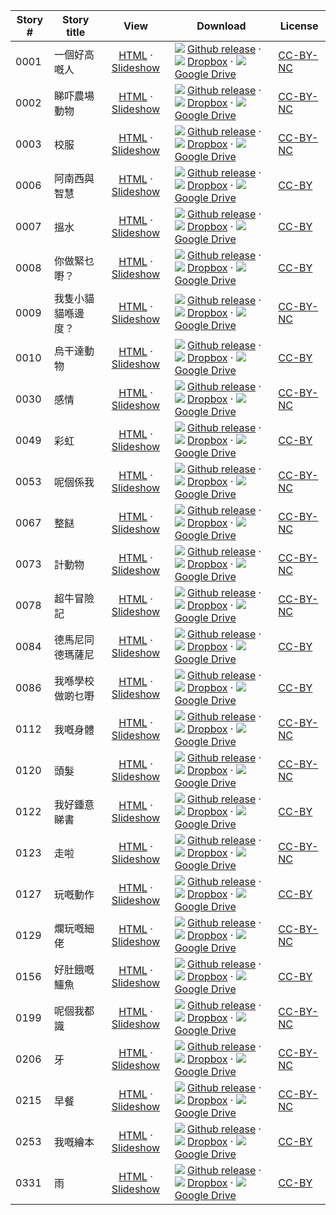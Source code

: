 Story #  | Story title | View | Download | License
-------- | -----------  |:-------:| ---------------- | -------
0001 | 一個好高嘅人 | [HTML](https://global-asp.github.io/stories/yue/0001_一個好高嘅人.html) · <a href="https://global-asp.github.io/stories/yue/0001_一個好高嘅人_slides.html" target="_blank">Slideshow</a> | ![](https://cloud.githubusercontent.com/assets/9295750/9483128/0e089e5e-4b51-11e5-98ca-6da5cef156a7.png) [Github release](https://github.com/global-asp/global-asp/releases/download/v1.1/yue.zip) · ![](https://cloud.githubusercontent.com/assets/9295750/10150606/3f5ae2dc-65f5-11e5-8f63-841c51cc1cde.png) [Dropbox](https://www.dropbox.com/s/wb7smewm55zy51g/yue.zip) · ![](https://cloud.githubusercontent.com/assets/9295750/9473522/1d6fdde4-4b10-11e5-98f5-aa6c6b04a08e.png) [Google Drive](https://drive.google.com/file/d/0B59ZADK9EsbsOVo0LWxvbWJvZE0/view?usp=sharing) | [CC-BY-NC](http://creativecommons.org/licenses/by-nc/3.0/)
0002 | 睇吓農場動物 | [HTML](https://global-asp.github.io/stories/yue/0002_睇吓農場動物.html) · <a href="https://global-asp.github.io/stories/yue/0002_睇吓農場動物_slides.html" target="_blank">Slideshow</a> | ![](https://cloud.githubusercontent.com/assets/9295750/9483128/0e089e5e-4b51-11e5-98ca-6da5cef156a7.png) [Github release](https://github.com/global-asp/global-asp/releases/download/v1.1/yue.zip) · ![](https://cloud.githubusercontent.com/assets/9295750/10150606/3f5ae2dc-65f5-11e5-8f63-841c51cc1cde.png) [Dropbox](https://www.dropbox.com/s/wb7smewm55zy51g/yue.zip) · ![](https://cloud.githubusercontent.com/assets/9295750/9473522/1d6fdde4-4b10-11e5-98f5-aa6c6b04a08e.png) [Google Drive](https://drive.google.com/file/d/0B59ZADK9EsbsOVo0LWxvbWJvZE0/view?usp=sharing) | [CC-BY-NC](http://creativecommons.org/licenses/by-nc/3.0/)
0003 | 校服 | [HTML](https://global-asp.github.io/stories/yue/0003_校服.html) · <a href="https://global-asp.github.io/stories/yue/0003_校服_slides.html" target="_blank">Slideshow</a> | ![](https://cloud.githubusercontent.com/assets/9295750/9483128/0e089e5e-4b51-11e5-98ca-6da5cef156a7.png) [Github release](https://github.com/global-asp/global-asp/releases/download/v1.1/yue.zip) · ![](https://cloud.githubusercontent.com/assets/9295750/10150606/3f5ae2dc-65f5-11e5-8f63-841c51cc1cde.png) [Dropbox](https://www.dropbox.com/s/wb7smewm55zy51g/yue.zip) · ![](https://cloud.githubusercontent.com/assets/9295750/9473522/1d6fdde4-4b10-11e5-98f5-aa6c6b04a08e.png) [Google Drive](https://drive.google.com/file/d/0B59ZADK9EsbsOVo0LWxvbWJvZE0/view?usp=sharing) | [CC-BY-NC](http://creativecommons.org/licenses/by-nc/3.0/)
0006 | 阿南西與智慧 | [HTML](https://global-asp.github.io/stories/yue/0006_阿南西與智慧.html) · <a href="https://global-asp.github.io/stories/yue/0006_阿南西與智慧_slides.html" target="_blank">Slideshow</a> | ![](https://cloud.githubusercontent.com/assets/9295750/9483128/0e089e5e-4b51-11e5-98ca-6da5cef156a7.png) [Github release](https://github.com/global-asp/global-asp/releases/download/v1.1/yue.zip) · ![](https://cloud.githubusercontent.com/assets/9295750/10150606/3f5ae2dc-65f5-11e5-8f63-841c51cc1cde.png) [Dropbox](https://www.dropbox.com/s/wb7smewm55zy51g/yue.zip) · ![](https://cloud.githubusercontent.com/assets/9295750/9473522/1d6fdde4-4b10-11e5-98f5-aa6c6b04a08e.png) [Google Drive](https://drive.google.com/file/d/0B59ZADK9EsbsOVo0LWxvbWJvZE0/view?usp=sharing) | [CC-BY](https://creativecommons.org/licenses/by/3.0/)
0007 | 搵水 | [HTML](https://global-asp.github.io/stories/yue/0007_搵水.html) · <a href="https://global-asp.github.io/stories/yue/0007_搵水_slides.html" target="_blank">Slideshow</a> | ![](https://cloud.githubusercontent.com/assets/9295750/9483128/0e089e5e-4b51-11e5-98ca-6da5cef156a7.png) [Github release](https://github.com/global-asp/global-asp/releases/download/v1.1/yue.zip) · ![](https://cloud.githubusercontent.com/assets/9295750/10150606/3f5ae2dc-65f5-11e5-8f63-841c51cc1cde.png) [Dropbox](https://www.dropbox.com/s/wb7smewm55zy51g/yue.zip) · ![](https://cloud.githubusercontent.com/assets/9295750/9473522/1d6fdde4-4b10-11e5-98f5-aa6c6b04a08e.png) [Google Drive](https://drive.google.com/file/d/0B59ZADK9EsbsOVo0LWxvbWJvZE0/view?usp=sharing) | [CC-BY](https://creativecommons.org/licenses/by/3.0/)
0008 | 你做緊乜嘢？ | [HTML](https://global-asp.github.io/stories/yue/0008_你做緊乜嘢.html) · <a href="https://global-asp.github.io/stories/yue/0008_你做緊乜嘢_slides.html" target="_blank">Slideshow</a> | ![](https://cloud.githubusercontent.com/assets/9295750/9483128/0e089e5e-4b51-11e5-98ca-6da5cef156a7.png) [Github release](https://github.com/global-asp/global-asp/releases/download/v1.1/yue.zip) · ![](https://cloud.githubusercontent.com/assets/9295750/10150606/3f5ae2dc-65f5-11e5-8f63-841c51cc1cde.png) [Dropbox](https://www.dropbox.com/s/wb7smewm55zy51g/yue.zip) · ![](https://cloud.githubusercontent.com/assets/9295750/9473522/1d6fdde4-4b10-11e5-98f5-aa6c6b04a08e.png) [Google Drive](https://drive.google.com/file/d/0B59ZADK9EsbsOVo0LWxvbWJvZE0/view?usp=sharing) | [CC-BY](https://creativecommons.org/licenses/by/3.0/)
0009 | 我隻小貓貓喺邊度？ | [HTML](https://global-asp.github.io/stories/yue/0009_我隻小貓貓喺邊度.html) · <a href="https://global-asp.github.io/stories/yue/0009_我隻小貓貓喺邊度_slides.html" target="_blank">Slideshow</a> | ![](https://cloud.githubusercontent.com/assets/9295750/9483128/0e089e5e-4b51-11e5-98ca-6da5cef156a7.png) [Github release](https://github.com/global-asp/global-asp/releases/download/v1.1/yue.zip) · ![](https://cloud.githubusercontent.com/assets/9295750/10150606/3f5ae2dc-65f5-11e5-8f63-841c51cc1cde.png) [Dropbox](https://www.dropbox.com/s/wb7smewm55zy51g/yue.zip) · ![](https://cloud.githubusercontent.com/assets/9295750/9473522/1d6fdde4-4b10-11e5-98f5-aa6c6b04a08e.png) [Google Drive](https://drive.google.com/file/d/0B59ZADK9EsbsOVo0LWxvbWJvZE0/view?usp=sharing) | [CC-BY-NC](http://creativecommons.org/licenses/by-nc/3.0/)
0010 | 烏干達動物 | [HTML](https://global-asp.github.io/stories/yue/0010_烏干達動物.html) · <a href="https://global-asp.github.io/stories/yue/0010_烏干達動物_slides.html" target="_blank">Slideshow</a> | ![](https://cloud.githubusercontent.com/assets/9295750/9483128/0e089e5e-4b51-11e5-98ca-6da5cef156a7.png) [Github release](https://github.com/global-asp/global-asp/releases/download/v1.1/yue.zip) · ![](https://cloud.githubusercontent.com/assets/9295750/10150606/3f5ae2dc-65f5-11e5-8f63-841c51cc1cde.png) [Dropbox](https://www.dropbox.com/s/wb7smewm55zy51g/yue.zip) · ![](https://cloud.githubusercontent.com/assets/9295750/9473522/1d6fdde4-4b10-11e5-98f5-aa6c6b04a08e.png) [Google Drive](https://drive.google.com/file/d/0B59ZADK9EsbsOVo0LWxvbWJvZE0/view?usp=sharing) | [CC-BY](https://creativecommons.org/licenses/by/3.0/)
0030 | 感情 | [HTML](https://global-asp.github.io/stories/yue/0030_感情.html) · <a href="https://global-asp.github.io/stories/yue/0030_感情_slides.html" target="_blank">Slideshow</a> | ![](https://cloud.githubusercontent.com/assets/9295750/9483128/0e089e5e-4b51-11e5-98ca-6da5cef156a7.png) [Github release](https://github.com/global-asp/global-asp/releases/download/v1.1/yue.zip) · ![](https://cloud.githubusercontent.com/assets/9295750/10150606/3f5ae2dc-65f5-11e5-8f63-841c51cc1cde.png) [Dropbox](https://www.dropbox.com/s/wb7smewm55zy51g/yue.zip) · ![](https://cloud.githubusercontent.com/assets/9295750/9473522/1d6fdde4-4b10-11e5-98f5-aa6c6b04a08e.png) [Google Drive](https://drive.google.com/file/d/0B59ZADK9EsbsOVo0LWxvbWJvZE0/view?usp=sharing) | [CC-BY-NC](http://creativecommons.org/licenses/by-nc/3.0/)
0049 | 彩虹 | [HTML](https://global-asp.github.io/stories/yue/0049_彩虹.html) · <a href="https://global-asp.github.io/stories/yue/0049_彩虹_slides.html" target="_blank">Slideshow</a> | ![](https://cloud.githubusercontent.com/assets/9295750/9483128/0e089e5e-4b51-11e5-98ca-6da5cef156a7.png) [Github release](https://github.com/global-asp/global-asp/releases/download/v1.1/yue.zip) · ![](https://cloud.githubusercontent.com/assets/9295750/10150606/3f5ae2dc-65f5-11e5-8f63-841c51cc1cde.png) [Dropbox](https://www.dropbox.com/s/wb7smewm55zy51g/yue.zip) · ![](https://cloud.githubusercontent.com/assets/9295750/9473522/1d6fdde4-4b10-11e5-98f5-aa6c6b04a08e.png) [Google Drive](https://drive.google.com/file/d/0B59ZADK9EsbsOVo0LWxvbWJvZE0/view?usp=sharing) | [CC-BY](https://creativecommons.org/licenses/by/3.0/)
0053 | 呢個係我 | [HTML](https://global-asp.github.io/stories/yue/0053_呢個係我.html) · <a href="https://global-asp.github.io/stories/yue/0053_呢個係我_slides.html" target="_blank">Slideshow</a> | ![](https://cloud.githubusercontent.com/assets/9295750/9483128/0e089e5e-4b51-11e5-98ca-6da5cef156a7.png) [Github release](https://github.com/global-asp/global-asp/releases/download/v1.1/yue.zip) · ![](https://cloud.githubusercontent.com/assets/9295750/10150606/3f5ae2dc-65f5-11e5-8f63-841c51cc1cde.png) [Dropbox](https://www.dropbox.com/s/wb7smewm55zy51g/yue.zip) · ![](https://cloud.githubusercontent.com/assets/9295750/9473522/1d6fdde4-4b10-11e5-98f5-aa6c6b04a08e.png) [Google Drive](https://drive.google.com/file/d/0B59ZADK9EsbsOVo0LWxvbWJvZE0/view?usp=sharing) | [CC-BY-NC](http://creativecommons.org/licenses/by-nc/3.0/)
0067 | 整餸 | [HTML](https://global-asp.github.io/stories/yue/0067_整餸.html) · <a href="https://global-asp.github.io/stories/yue/0067_整餸_slides.html" target="_blank">Slideshow</a> | ![](https://cloud.githubusercontent.com/assets/9295750/9483128/0e089e5e-4b51-11e5-98ca-6da5cef156a7.png) [Github release](https://github.com/global-asp/global-asp/releases/download/v1.1/yue.zip) · ![](https://cloud.githubusercontent.com/assets/9295750/10150606/3f5ae2dc-65f5-11e5-8f63-841c51cc1cde.png) [Dropbox](https://www.dropbox.com/s/wb7smewm55zy51g/yue.zip) · ![](https://cloud.githubusercontent.com/assets/9295750/9473522/1d6fdde4-4b10-11e5-98f5-aa6c6b04a08e.png) [Google Drive](https://drive.google.com/file/d/0B59ZADK9EsbsOVo0LWxvbWJvZE0/view?usp=sharing) | [CC-BY-NC](http://creativecommons.org/licenses/by-nc/3.0/)
0073 | 計動物 | [HTML](https://global-asp.github.io/stories/yue/0073_計動物.html) · <a href="https://global-asp.github.io/stories/yue/0073_計動物_slides.html" target="_blank">Slideshow</a> | ![](https://cloud.githubusercontent.com/assets/9295750/9483128/0e089e5e-4b51-11e5-98ca-6da5cef156a7.png) [Github release](https://github.com/global-asp/global-asp/releases/download/v1.1/yue.zip) · ![](https://cloud.githubusercontent.com/assets/9295750/10150606/3f5ae2dc-65f5-11e5-8f63-841c51cc1cde.png) [Dropbox](https://www.dropbox.com/s/wb7smewm55zy51g/yue.zip) · ![](https://cloud.githubusercontent.com/assets/9295750/9473522/1d6fdde4-4b10-11e5-98f5-aa6c6b04a08e.png) [Google Drive](https://drive.google.com/file/d/0B59ZADK9EsbsOVo0LWxvbWJvZE0/view?usp=sharing) | [CC-BY-NC](http://creativecommons.org/licenses/by-nc/3.0/)
0078 | 超牛冒險記 | [HTML](https://global-asp.github.io/stories/yue/0078_超牛冒險記.html) · <a href="https://global-asp.github.io/stories/yue/0078_超牛冒險記_slides.html" target="_blank">Slideshow</a> | ![](https://cloud.githubusercontent.com/assets/9295750/9483128/0e089e5e-4b51-11e5-98ca-6da5cef156a7.png) [Github release](https://github.com/global-asp/global-asp/releases/download/v1.1/yue.zip) · ![](https://cloud.githubusercontent.com/assets/9295750/10150606/3f5ae2dc-65f5-11e5-8f63-841c51cc1cde.png) [Dropbox](https://www.dropbox.com/s/wb7smewm55zy51g/yue.zip) · ![](https://cloud.githubusercontent.com/assets/9295750/9473522/1d6fdde4-4b10-11e5-98f5-aa6c6b04a08e.png) [Google Drive](https://drive.google.com/file/d/0B59ZADK9EsbsOVo0LWxvbWJvZE0/view?usp=sharing) | [CC-BY-NC](http://creativecommons.org/licenses/by-nc/3.0/)
0084 | 德馬尼同德瑪薩尼 | [HTML](https://global-asp.github.io/stories/yue/0084_德馬尼同德瑪薩尼.html) · <a href="https://global-asp.github.io/stories/yue/0084_德馬尼同德瑪薩尼_slides.html" target="_blank">Slideshow</a> | ![](https://cloud.githubusercontent.com/assets/9295750/9483128/0e089e5e-4b51-11e5-98ca-6da5cef156a7.png) [Github release](https://github.com/global-asp/global-asp/releases/download/v1.1/yue.zip) · ![](https://cloud.githubusercontent.com/assets/9295750/10150606/3f5ae2dc-65f5-11e5-8f63-841c51cc1cde.png) [Dropbox](https://www.dropbox.com/s/wb7smewm55zy51g/yue.zip) · ![](https://cloud.githubusercontent.com/assets/9295750/9473522/1d6fdde4-4b10-11e5-98f5-aa6c6b04a08e.png) [Google Drive](https://drive.google.com/file/d/0B59ZADK9EsbsOVo0LWxvbWJvZE0/view?usp=sharing) | [CC-BY](https://creativecommons.org/licenses/by/3.0/)
0086 | 我喺學校做啲乜嘢 | [HTML](https://global-asp.github.io/stories/yue/0086_我喺學校做乜嘢.html) · <a href="https://global-asp.github.io/stories/yue/0086_我喺學校做乜嘢_slides.html" target="_blank">Slideshow</a> | ![](https://cloud.githubusercontent.com/assets/9295750/9483128/0e089e5e-4b51-11e5-98ca-6da5cef156a7.png) [Github release](https://github.com/global-asp/global-asp/releases/download/v1.1/yue.zip) · ![](https://cloud.githubusercontent.com/assets/9295750/10150606/3f5ae2dc-65f5-11e5-8f63-841c51cc1cde.png) [Dropbox](https://www.dropbox.com/s/wb7smewm55zy51g/yue.zip) · ![](https://cloud.githubusercontent.com/assets/9295750/9473522/1d6fdde4-4b10-11e5-98f5-aa6c6b04a08e.png) [Google Drive](https://drive.google.com/file/d/0B59ZADK9EsbsOVo0LWxvbWJvZE0/view?usp=sharing) | [CC-BY](https://creativecommons.org/licenses/by/3.0/)
0112 | 我嘅身體 | [HTML](https://global-asp.github.io/stories/yue/0112_我嘅身體.html) · <a href="https://global-asp.github.io/stories/yue/0112_我嘅身體_slides.html" target="_blank">Slideshow</a> | ![](https://cloud.githubusercontent.com/assets/9295750/9483128/0e089e5e-4b51-11e5-98ca-6da5cef156a7.png) [Github release](https://github.com/global-asp/global-asp/releases/download/v1.1/yue.zip) · ![](https://cloud.githubusercontent.com/assets/9295750/10150606/3f5ae2dc-65f5-11e5-8f63-841c51cc1cde.png) [Dropbox](https://www.dropbox.com/s/wb7smewm55zy51g/yue.zip) · ![](https://cloud.githubusercontent.com/assets/9295750/9473522/1d6fdde4-4b10-11e5-98f5-aa6c6b04a08e.png) [Google Drive](https://drive.google.com/file/d/0B59ZADK9EsbsOVo0LWxvbWJvZE0/view?usp=sharing) | [CC-BY-NC](http://creativecommons.org/licenses/by-nc/3.0/)
0120 | 頭髮 | [HTML](https://global-asp.github.io/stories/yue/0120_頭髮.html) · <a href="https://global-asp.github.io/stories/yue/0120_頭髮_slides.html" target="_blank">Slideshow</a> | ![](https://cloud.githubusercontent.com/assets/9295750/9483128/0e089e5e-4b51-11e5-98ca-6da5cef156a7.png) [Github release](https://github.com/global-asp/global-asp/releases/download/v1.1/yue.zip) · ![](https://cloud.githubusercontent.com/assets/9295750/10150606/3f5ae2dc-65f5-11e5-8f63-841c51cc1cde.png) [Dropbox](https://www.dropbox.com/s/wb7smewm55zy51g/yue.zip) · ![](https://cloud.githubusercontent.com/assets/9295750/9473522/1d6fdde4-4b10-11e5-98f5-aa6c6b04a08e.png) [Google Drive](https://drive.google.com/file/d/0B59ZADK9EsbsOVo0LWxvbWJvZE0/view?usp=sharing) | [CC-BY-NC](http://creativecommons.org/licenses/by-nc/3.0/)
0122 | 我好鍾意睇書 | [HTML](https://global-asp.github.io/stories/yue/0122_我好鍾意睇書.html) · <a href="https://global-asp.github.io/stories/yue/0122_我好鍾意睇書_slides.html" target="_blank">Slideshow</a> | ![](https://cloud.githubusercontent.com/assets/9295750/9483128/0e089e5e-4b51-11e5-98ca-6da5cef156a7.png) [Github release](https://github.com/global-asp/global-asp/releases/download/v1.1/yue.zip) · ![](https://cloud.githubusercontent.com/assets/9295750/10150606/3f5ae2dc-65f5-11e5-8f63-841c51cc1cde.png) [Dropbox](https://www.dropbox.com/s/wb7smewm55zy51g/yue.zip) · ![](https://cloud.githubusercontent.com/assets/9295750/9473522/1d6fdde4-4b10-11e5-98f5-aa6c6b04a08e.png) [Google Drive](https://drive.google.com/file/d/0B59ZADK9EsbsOVo0LWxvbWJvZE0/view?usp=sharing) | [CC-BY](https://creativecommons.org/licenses/by/3.0/)
0123 | 走啦 | [HTML](https://global-asp.github.io/stories/yue/0123_走啦.html) · <a href="https://global-asp.github.io/stories/yue/0123_走啦_slides.html" target="_blank">Slideshow</a> | ![](https://cloud.githubusercontent.com/assets/9295750/9483128/0e089e5e-4b51-11e5-98ca-6da5cef156a7.png) [Github release](https://github.com/global-asp/global-asp/releases/download/v1.1/yue.zip) · ![](https://cloud.githubusercontent.com/assets/9295750/10150606/3f5ae2dc-65f5-11e5-8f63-841c51cc1cde.png) [Dropbox](https://www.dropbox.com/s/wb7smewm55zy51g/yue.zip) · ![](https://cloud.githubusercontent.com/assets/9295750/9473522/1d6fdde4-4b10-11e5-98f5-aa6c6b04a08e.png) [Google Drive](https://drive.google.com/file/d/0B59ZADK9EsbsOVo0LWxvbWJvZE0/view?usp=sharing) | [CC-BY-NC](http://creativecommons.org/licenses/by-nc/3.0/)
0127 | 玩嘅動作 | [HTML](https://global-asp.github.io/stories/yue/0127_玩嘅動作.html) · <a href="https://global-asp.github.io/stories/yue/0127_玩嘅動作_slides.html" target="_blank">Slideshow</a> | ![](https://cloud.githubusercontent.com/assets/9295750/9483128/0e089e5e-4b51-11e5-98ca-6da5cef156a7.png) [Github release](https://github.com/global-asp/global-asp/releases/download/v1.1/yue.zip) · ![](https://cloud.githubusercontent.com/assets/9295750/10150606/3f5ae2dc-65f5-11e5-8f63-841c51cc1cde.png) [Dropbox](https://www.dropbox.com/s/wb7smewm55zy51g/yue.zip) · ![](https://cloud.githubusercontent.com/assets/9295750/9473522/1d6fdde4-4b10-11e5-98f5-aa6c6b04a08e.png) [Google Drive](https://drive.google.com/file/d/0B59ZADK9EsbsOVo0LWxvbWJvZE0/view?usp=sharing) | [CC-BY](https://creativecommons.org/licenses/by/3.0/)
0129 | 爛玩嘅細佬 | [HTML](https://global-asp.github.io/stories/yue/0129_爛玩嘅細佬.html) · <a href="https://global-asp.github.io/stories/yue/0129_爛玩嘅細佬_slides.html" target="_blank">Slideshow</a> | ![](https://cloud.githubusercontent.com/assets/9295750/9483128/0e089e5e-4b51-11e5-98ca-6da5cef156a7.png) [Github release](https://github.com/global-asp/global-asp/releases/download/v1.1/yue.zip) · ![](https://cloud.githubusercontent.com/assets/9295750/10150606/3f5ae2dc-65f5-11e5-8f63-841c51cc1cde.png) [Dropbox](https://www.dropbox.com/s/wb7smewm55zy51g/yue.zip) · ![](https://cloud.githubusercontent.com/assets/9295750/9473522/1d6fdde4-4b10-11e5-98f5-aa6c6b04a08e.png) [Google Drive](https://drive.google.com/file/d/0B59ZADK9EsbsOVo0LWxvbWJvZE0/view?usp=sharing) | [CC-BY-NC](http://creativecommons.org/licenses/by-nc/3.0/)
0156 | 好肚餓嘅鱷魚 | [HTML](https://global-asp.github.io/stories/yue/0156_好肚餓嘅鱷魚.html) · <a href="https://global-asp.github.io/stories/yue/0156_好肚餓嘅鱷魚_slides.html" target="_blank">Slideshow</a> | ![](https://cloud.githubusercontent.com/assets/9295750/9483128/0e089e5e-4b51-11e5-98ca-6da5cef156a7.png) [Github release](https://github.com/global-asp/global-asp/releases/download/v1.1/yue.zip) · ![](https://cloud.githubusercontent.com/assets/9295750/10150606/3f5ae2dc-65f5-11e5-8f63-841c51cc1cde.png) [Dropbox](https://www.dropbox.com/s/wb7smewm55zy51g/yue.zip) · ![](https://cloud.githubusercontent.com/assets/9295750/9473522/1d6fdde4-4b10-11e5-98f5-aa6c6b04a08e.png) [Google Drive](https://drive.google.com/file/d/0B59ZADK9EsbsOVo0LWxvbWJvZE0/view?usp=sharing) | [CC-BY](https://creativecommons.org/licenses/by/3.0/)
0199 | 呢個我都識 | [HTML](https://global-asp.github.io/stories/yue/0199_呢個我都識.html) · <a href="https://global-asp.github.io/stories/yue/0199_呢個我都識_slides.html" target="_blank">Slideshow</a> | ![](https://cloud.githubusercontent.com/assets/9295750/9483128/0e089e5e-4b51-11e5-98ca-6da5cef156a7.png) [Github release](https://github.com/global-asp/global-asp/releases/download/v1.1/yue.zip) · ![](https://cloud.githubusercontent.com/assets/9295750/10150606/3f5ae2dc-65f5-11e5-8f63-841c51cc1cde.png) [Dropbox](https://www.dropbox.com/s/wb7smewm55zy51g/yue.zip) · ![](https://cloud.githubusercontent.com/assets/9295750/9473522/1d6fdde4-4b10-11e5-98f5-aa6c6b04a08e.png) [Google Drive](https://drive.google.com/file/d/0B59ZADK9EsbsOVo0LWxvbWJvZE0/view?usp=sharing) | [CC-BY-NC](http://creativecommons.org/licenses/by-nc/3.0/)
0206 | 牙 | [HTML](https://global-asp.github.io/stories/yue/0206_牙.html) · <a href="https://global-asp.github.io/stories/yue/0206_牙_slides.html" target="_blank">Slideshow</a> | ![](https://cloud.githubusercontent.com/assets/9295750/9483128/0e089e5e-4b51-11e5-98ca-6da5cef156a7.png) [Github release](https://github.com/global-asp/global-asp/releases/download/v1.1/yue.zip) · ![](https://cloud.githubusercontent.com/assets/9295750/10150606/3f5ae2dc-65f5-11e5-8f63-841c51cc1cde.png) [Dropbox](https://www.dropbox.com/s/wb7smewm55zy51g/yue.zip) · ![](https://cloud.githubusercontent.com/assets/9295750/9473522/1d6fdde4-4b10-11e5-98f5-aa6c6b04a08e.png) [Google Drive](https://drive.google.com/file/d/0B59ZADK9EsbsOVo0LWxvbWJvZE0/view?usp=sharing) | [CC-BY-NC](http://creativecommons.org/licenses/by-nc/3.0/)
0215 | 早餐 | [HTML](https://global-asp.github.io/stories/yue/0215_早餐.html) · <a href="https://global-asp.github.io/stories/yue/0215_早餐_slides.html" target="_blank">Slideshow</a> | ![](https://cloud.githubusercontent.com/assets/9295750/9483128/0e089e5e-4b51-11e5-98ca-6da5cef156a7.png) [Github release](https://github.com/global-asp/global-asp/releases/download/v1.1/yue.zip) · ![](https://cloud.githubusercontent.com/assets/9295750/10150606/3f5ae2dc-65f5-11e5-8f63-841c51cc1cde.png) [Dropbox](https://www.dropbox.com/s/wb7smewm55zy51g/yue.zip) · ![](https://cloud.githubusercontent.com/assets/9295750/9473522/1d6fdde4-4b10-11e5-98f5-aa6c6b04a08e.png) [Google Drive](https://drive.google.com/file/d/0B59ZADK9EsbsOVo0LWxvbWJvZE0/view?usp=sharing) | [CC-BY-NC](http://creativecommons.org/licenses/by-nc/3.0/)
0253 | 我嘅繪本 | [HTML](https://global-asp.github.io/stories/yue/0253_我嘅繪本.html) · <a href="https://global-asp.github.io/stories/yue/0253_我嘅繪本_slides.html" target="_blank">Slideshow</a> | ![](https://cloud.githubusercontent.com/assets/9295750/9483128/0e089e5e-4b51-11e5-98ca-6da5cef156a7.png) [Github release](https://github.com/global-asp/global-asp/releases/download/v1.1/yue.zip) · ![](https://cloud.githubusercontent.com/assets/9295750/10150606/3f5ae2dc-65f5-11e5-8f63-841c51cc1cde.png) [Dropbox](https://www.dropbox.com/s/wb7smewm55zy51g/yue.zip) · ![](https://cloud.githubusercontent.com/assets/9295750/9473522/1d6fdde4-4b10-11e5-98f5-aa6c6b04a08e.png) [Google Drive](https://drive.google.com/file/d/0B59ZADK9EsbsOVo0LWxvbWJvZE0/view?usp=sharing) | [CC-BY](https://creativecommons.org/licenses/by/3.0/)
0331 | 雨 | [HTML](https://global-asp.github.io/stories/yue/0331_雨.html) · <a href="https://global-asp.github.io/stories/yue/0331_雨_slides.html" target="_blank">Slideshow</a> | ![](https://cloud.githubusercontent.com/assets/9295750/9483128/0e089e5e-4b51-11e5-98ca-6da5cef156a7.png) [Github release](https://github.com/global-asp/global-asp/releases/download/v1.1/yue.zip) · ![](https://cloud.githubusercontent.com/assets/9295750/10150606/3f5ae2dc-65f5-11e5-8f63-841c51cc1cde.png) [Dropbox](https://www.dropbox.com/s/wb7smewm55zy51g/yue.zip) · ![](https://cloud.githubusercontent.com/assets/9295750/9473522/1d6fdde4-4b10-11e5-98f5-aa6c6b04a08e.png) [Google Drive](https://drive.google.com/file/d/0B59ZADK9EsbsOVo0LWxvbWJvZE0/view?usp=sharing) | [CC-BY](https://creativecommons.org/licenses/by/3.0/)
